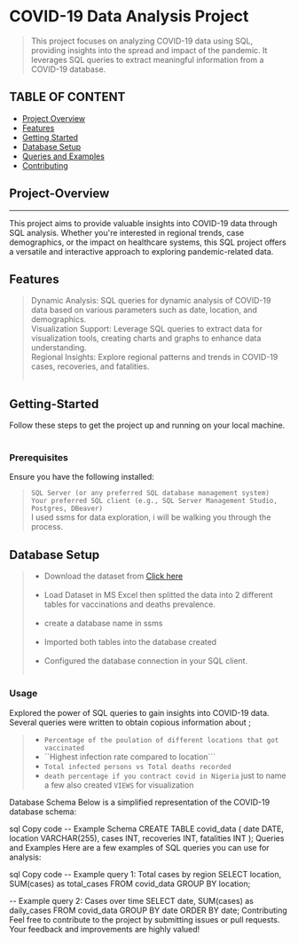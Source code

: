 # COVID-19 Data Analysis Project
>This project focuses on analyzing COVID-19 data using SQL, providing insights into the spread and impact of the pandemic. It leverages SQL queries to extract meaningful information from a COVID-19 database.

## TABLE OF CONTENT


- [Project Overview](#project-Overview)
- [Features](#Features)
- [Getting Started](#Getting-Started)
- [Database Setup](#Database-Setup)
- [Queries and Examples](#Queries/Examples)
- [Contributing](#Contributing)




## Project-Overview <br>
------
This project aims to provide valuable insights into COVID-19 data through SQL analysis. Whether you're interested in regional trends, case demographics, or the impact on healthcare systems, this SQL project offers a versatile and interactive approach to exploring pandemic-related data.

## Features <br>
> Dynamic Analysis: SQL queries for dynamic analysis of COVID-19 data based on various parameters such as date, location, and demographics.<br>
> Visualization Support: Leverage SQL queries to extract data for visualization tools, creating charts and graphs to enhance data understanding.<br>
> Regional Insights: Explore regional patterns and trends in COVID-19 cases, recoveries, and fatalities.<br><br>
## Getting-Started<br>
Follow these steps to get the project up and running on your local machine.<br><br>
### Prerequisites <br>
Ensure you have the following installed:

> ```SQL Server (or any preferred SQL database management system) ```<br>
> ```Your preferred SQL client (e.g., SQL Server Management Studio, Postgres, DBeaver) ```<br>
> I used ssms for data exploration, i will be walking you through the process. <br>
## Database Setup
>* Download the dataset from [Click here](https://ourworldindata.org/covid-deaths) <br><br>
>* Load Dataset in MS Excel then splitted the data into 2 different tables for vaccinations and deaths prevalence.<br><br>
>* create a database name in ssms <br><br>
>* Imported both tables into the database created <br><br>
>* Configured the database connection in your SQL client.<br><br>
### Usage
Explored the power of SQL queries to gain insights into COVID-19 data. Several queries were written to obtain copious information about ; <br>
>* ```Percentage of the poulation of different locations that got vaccinated```<br>
>* ``Highest infection rate compared to location```<br>
>* ```Total infected persons vs Total deaths recorded```
>* ```death percentage if you contract covid in Nigeria``` just to name a few also created ```VIEWS``` for visualization

Database Schema
Below is a simplified representation of the COVID-19 database schema:

sql
Copy code
-- Example Schema
CREATE TABLE covid_data (
    date DATE,
    location VARCHAR(255),
    cases INT,
    recoveries INT,
    fatalities INT
);
Queries and Examples
Here are a few examples of SQL queries you can use for analysis:

sql
Copy code
-- Example query 1: Total cases by region
SELECT location, SUM(cases) as total_cases
FROM covid_data
GROUP BY location;

-- Example query 2: Cases over time
SELECT date, SUM(cases) as daily_cases
FROM covid_data
GROUP BY date
ORDER BY date;
Contributing
Feel free to contribute to the project by submitting issues or pull requests. Your feedback and improvements are highly valued!
